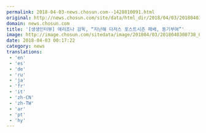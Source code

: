 ```yaml
---
permalink: 2018-04-03-news.chosun.com--1428810091.html
original: http://news.chosun.com/site/data/html_dir/2018/04/03/2018040300762.html
domain: news.chosun.com
title: '[생생인터뷰] 애리조나 감독, “지난해 다저스 포스트시즌 패배, 동기부여”'
image: http://image.chosun.com/sitedata/image/201804/03/2018040300738_0.jpg
date: 2018-04-03 00:17:22
category: news
translations: 
 - 'en'
 - 'es'
 - 'de'
 - 'ru'
 - 'ja'
 - 'fr'
 - 'it'
 - 'zh-CN'
 - 'zh-TW'
 - 'ar'
 - 'pt'
 - 'hy'
---
```


